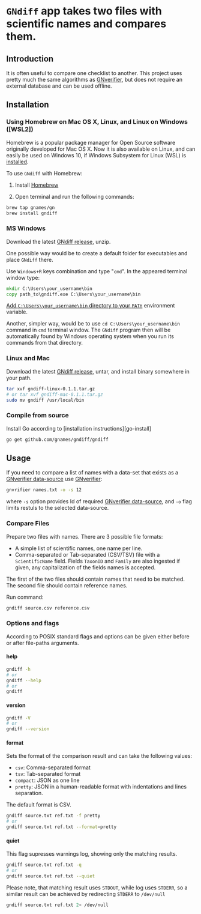 # `GNdiff` app takes two files with scientific names and compares them.

## Introduction

It is often useful to compare one checklist to another. This project uses
pretty much the same algorithms as [GNverifier], but does not require an
external database and can be used offline.

## Installation

### Using Homebrew on Mac OS X, Linux, and Linux on Windows ([WSL2])

Homebrew is a popular package manager for Open Source software originally
developed for Mac OS X. Now it is also available on Linux, and can easily
be used on Windows 10, if Windows Subsystem for Linux (WSL) is
[installed][WSL install].

To use `GNdiff` with Homebrew:

1. Install [Homebrew]

2. Open terminal and run the following commands:

```bash
brew tap gnames/gn
brew install gndiff
```

### MS Windows

Download the latest [GNdiff release], unzip.

One possible way would be to create a default folder for executables and place
``GNdiff`` there.

Use ``Windows+R`` keys
combination and type "``cmd``". In the appeared terminal window type:

```cmd
mkdir C:\Users\your_username\bin
copy path_to\gndiff.exe C:\Users\your_username\bin
```

[Add ``C:\Users\your_username\bin`` directory to your ``PATH``][winpath]
environment variable.

Another, simpler way, would be to use ``cd C:\Users\your_username\bin`` command
in ``cmd`` terminal window. The ``GNdiff`` program then will be automatically
found by Windows operating system when you run its commands from that
directory.

### Linux and Mac

Download the latest [GNdiff release], untar, and install binary somewhere
in your path.

```bash
tar xvf gndiff-linux-0.1.1.tar.gz
# or tar xvf gndiff-mac-0.1.1.tar.gz
sudo mv gndiff /usr/local/bin
```

### Compile from source

Install Go according to [installation instructions][go-install]

```bash
go get github.com/gnames/gndiff/gndiff
```

## Usage

If you need to compare a list of names with a data-set that exists as a
[GNverifier data-source] use [GNverifier]:

```bash
gnvrifier names.txt -o -s 12
```

where `-s` option provides Id of required [GNverifier data-source], and `-o`
flag limits restuls to the selected data-source.

### Compare Files

Prepare two files with names. There are 3 possible file formats:

* A simple list of scientific names, one name per line.
* Comma-separated or Tab-separated (CSV/TSV) file with a `ScientificName`
  field. Fields `TaxonID` and `Family` are also ingested if given, any
  capitalization of the fields names is accepted.

The first of the two files should contain names that need to be matched.
The second file should contain reference names.

Run command:

```bash
gndiff source.csv reference.csv
```

### Options and flags

According to POSIX standard flags and options can be given either before or
after file-paths arguments.

#### help

```bash
gndiff -h
# or
gndiff --help
# or
gndiff
```

#### version

```bash
gndiff -V
# or
gndiff --version
```

#### format

Sets the format of the comparison result and can take the following values:

* `csv`: Comma-separated format
* `tsv`: Tab-separated format
* `compact`: JSON as one line
* `pretty`: JSON in a human-readable format with indentations and lines separation.

The default format is CSV.

```bash
gndiff source.txt ref.txt -f pretty
# or
gndiff source.txt ref.txt --format=pretty
```

#### quiet

This flag supresses warnings log, showing only the matching results.

```bash
gndiff source.txt ref.txt -q
# or
gndiff source.txt ref.txt --quiet
```

Please note, that matching result uses `STDOUT`, while log uses `STDERR`,
so a similar result can be achieved by redirecting `STDERR` to `/dev/null`

```bash
gndiff source.txt ref.txt 2> /dev/null
```


[GNdiff release]: https://github.com/gnames/gndiff/releases/latest
[GNdiff]: https://github.com/gnames/gndiff
[GNverifier data-source]: https://verifier.globalnames.org/data_sources
[GNverifier]: https://github.com/gnames/gnverifier
[Homebrew]: https://brew.sh/
[WSL install]: https://docs.microsoft.com/en-us/windows/wsl/install-win10
[winpath]: https://www.computerhope.com/issues/ch000549.htm
